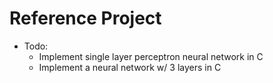# Reference Project

* Todo:
  * Implement single layer perceptron neural network in C
  * Implement a neural network w/ 3 layers in C
